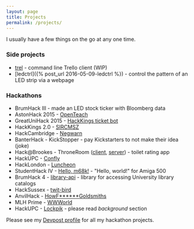 ```yaml
---
layout: page
title: Projects
permalink: /projects/
---
```


I usually have a few things on the go at any one time.

### Side projects

* [trel](https://www.npmjs.com/package/trel) - command line Trello client (WIP)
* [ledctrl]({% post_url 2016-05-09-ledctrl %}) - control the pattern of an LED strip via a webpage

### Hackathons

* BrumHack III - made an LED stock ticker with Bloomberg data
* AstonHack 2015 - [OpenTeach](http://devpost.com/software/openteach#more-of-an-idea-than-a-hack)
* GreatUniHack 2015 - [HackKings ticket bot](https://github.com/sprusr/kings-bot#DISCLAIMER---it-doesnt-work)
* HackKings 2.0 - [SIRCMSZ](https://github.com/Homletmoo/hk2015)
* HackCambridge - [Negwarn](https://github.com/sprusr/negwarn#the-rest-of-the-event-was-mucking-about)
* BanterHack - KickStopper - pay Kickstarters to not make their idea (joke)
* Hack@Brookes - ThroneRoom ([client](https://github.com/sprusr/throneroom-site), [server](https://github.com/hgat/throneroom)) - toilet rating app
* HackUPC - [Confly](https://github.com/sprusr/confly)
* HackLondon - [Luncheon](http://devpost.com/software/luncheon)
* StudentHack IV - [Hello, m68k!](http://devpost.com/software/hello-m68k) - "Hello, world!" for Amiga 500
* BrumHack 4 - [library-api](https://github.com/BenjaminEHowe/library-api) - library for accessing University library catalogs
* HackSussex - [twit-bird](https://github.com/sprusr/twit-bird)
* AnvilHack - [HowF\******Goldsmiths](https://github.com/HowFuckingGoldsmiths)
* MLH Prime - [WWWorld](http://devpost.com/software/wwworld-j9047y)
* HackUPC - [Lockpik](http://devpost.com/software/lockpik) - please read _background_ section

Please see my [Devpost profile](http://devpost.com/sprusr) for all my hackathon projects.
